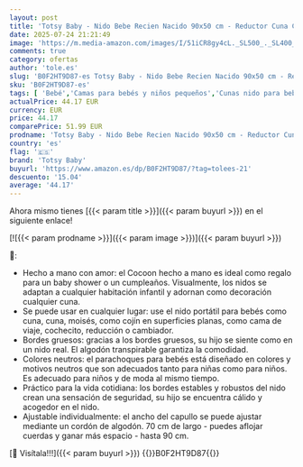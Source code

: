 ```yaml
---
layout: post
title: 'Totsy Baby - Nido Bebe Recien Nacido 90x50 cm - Reductor Cuna Capullo de colecho ninho para Dormir Gofre de algodón Cuco Ideal para Gondola moisés y Viaje Jirafas'
date: 2025-07-24 21:21:49
image: 'https://m.media-amazon.com/images/I/51iCR8gy4cL._SL500_._SL400_.jpg'
comments: true
category: ofertas
author: 'tole.es'
slug: 'B0F2HT9D87-es Totsy Baby - Nido Bebe Recien Nacido 90x50 cm - Reductor...'
sku: 'B0F2HT9D87-es'
tags: [ 'Bebé','Camas para bebés y niños pequeños','Cunas nido para bebés','Dormitorio','Muebles para bebé','bebe','totsy baby','🇪🇸', ]
actualPrice: 44.17 EUR
currency: EUR
price: 44.17
comparePrice: 51.99 EUR
prodname: 'Totsy Baby - Nido Bebe Recien Nacido 90x50 cm - Reductor Cuna Capullo de colecho ninho para Dormir Gofre de algodón Cuco Ideal para Gondola moisés y Viaje Jirafas'
country: 'es'
flag: '🇪🇸'
brand: 'Totsy Baby'
buyurl: 'https://www.amazon.es/dp/B0F2HT9D87/?tag=tolees-21'
descuento: '15.04'
average: '44.17'
---
```


Ahora mismo tienes [{{< param title >}}]({{< param buyurl >}}) en el siguiente enlace!

[![{{< param prodname >}}]({{< param image >}})]({{< param buyurl >}})

🔎:

- Hecho a mano con amor: el Cocoon hecho a mano es ideal como regalo para un baby shower o un cumpleaños. Visualmente, los nidos se adaptan a cualquier habitación infantil y adornan como decoración cualquier cuna.
- Se puede usar en cualquier lugar: use el nido portátil para bebés como cuna, cuna, moisés, como cojín en superficies planas, como cama de viaje, cochecito, reducción o cambiador.
- Bordes gruesos: gracias a los bordes gruesos, su hijo se siente como en un nido real. El algodón transpirable garantiza la comodidad.
- Colores neutros: el parachoques para bebés está diseñado en colores y motivos neutros que son adecuados tanto para niñas como para niños. Es adecuado para niños y de moda al mismo tiempo.
- Práctico para la vida cotidiana: los bordes estables y robustos del nido crean una sensación de seguridad, su hijo se encuentra cálido y acogedor en el nido.
- Ajustable individualmente: el ancho del capullo se puede ajustar mediante un cordón de algodón. 70 cm de largo - puedes aflojar cuerdas y ganar más espacio - hasta 90 cm.

[🛒 Visítala!!!]({{< param buyurl >}})
{{<world>}}B0F2HT9D87{{</world>}}
